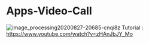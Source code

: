# Apps-Video-Call
![image_processing20200827-20685-cnqi8z](https://user-images.githubusercontent.com/61135648/93019832-158faf80-f60c-11ea-91e6-ea65b158d4f5.png)
Tutorial : https://www.youtube.com/watch?v=zHAnJbJY_Mo
